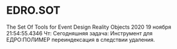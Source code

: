 # EDRO.SOT
The Set Of Tools for Event Design Reality Objects
2020 19 ноября 21:54:55.4346 Чт: Сегодняшняя задача: Инструмент для ЕДРО:ПОЛИМЕР переиндексация в следствии удаления.
